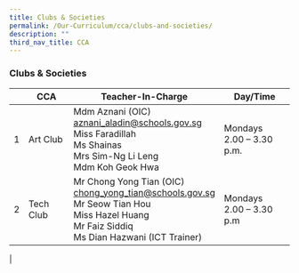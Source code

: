 ```yaml
---
title: Clubs & Societies
permalink: /Our-Curriculum/cca/clubs-and-societies/
description: ""
third_nav_title: CCA
---
```

### Clubs & Societies

| |CCA | Teacher-In-Charge | Day/Time |  
|---|---|---|---|
| 1 | Art Club | Mdm Aznani (OIC) <br> [aznani_aladin@schools.gov.sg](aznani_aladin@schools.gov.sg)<br> Miss Faradillah<br> Ms Shainas <br>Mrs Sim-Ng Li Leng<br> Mdm Koh Geok Hwa | Mondays<br> 2.00 – 3.30 p.m. |
| 2 | Tech Club | Mr Chong Yong Tian (OIC) <br> [chong_yong_tian@schools.gov.sg](chong_yong_tian@schools.gov.sg)<br> Mr Seow Tian Hou<br> Miss Hazel Huang <br>Mr Faiz Siddiq <br>Ms Dian Hazwani (ICT Trainer) | Mondays <br>2.00 – 3.30 p.m |
|